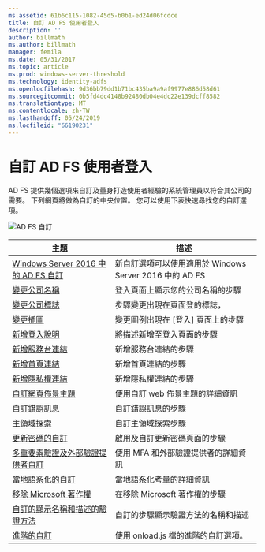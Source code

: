 ```yaml
---
ms.assetid: 61b6c115-1082-45d5-b0b1-ed24d06fcdce
title: 自訂 AD FS 使用者登入
description: ''
author: billmath
ms.author: billmath
manager: femila
ms.date: 05/31/2017
ms.topic: article
ms.prod: windows-server-threshold
ms.technology: identity-adfs
ms.openlocfilehash: 9d36bb79dd1b71bc435ba9a9af9977e886d58d61
ms.sourcegitcommit: 0b5fd4dc4148b92480db04e4dc22e139dcff8582
ms.translationtype: MT
ms.contentlocale: zh-TW
ms.lasthandoff: 05/24/2019
ms.locfileid: "66190231"
---
```

# <a name="ad-fs-user-sign-in-customization"></a>自訂 AD FS 使用者登入


AD FS 提供幾個選項來自訂及量身打造使用者經驗的系統管理員以符合其公司的需要。  下列網頁將做為自訂的中央位置。  您可以使用下表快速尋找您的自訂選項。



![AD FS 自訂](media/AD-FS-user-sign-in-customization/ADFS_Blue_Custom2.png) 
    
  







主題|描述|
-----|-----|
[Windows Server 2016 中的 AD FS 自訂](AD-FS-Customization-in-Windows-Server-2016.md)|新自訂選項可以使用適用於 Windows Server 2016 中的 AD FS|
[變更公司名稱](Change-the-company-name-on-the-AD-FS-sign-in-page.md)|登入頁面上顯示您的公司名稱的步驟|
[變更公司標誌](Change-the-company-logo-on-the-AD-FS-sign-in-page.md)|步驟變更出現在頁面登的標誌，|
[變更插圖](Change-the-illustration-on-the-AD-FS-sign-in-page.md)|變更圖例出現在 [登入] 頁面上的步驟|
[新增登入說明](Add-sign-in-page-description.md)|將描述新增至登入頁面的步驟|
[新增服務台連結](Add-Help-Desk-Link.md)|新增服務台連結的步驟|
[新增首頁連結](Add-Home-Link.md)|新增首頁連結的步驟|
[新增隱私權連結](Add-Privacy-Link.md)|新增隱私權連結的步驟|
[自訂網頁佈景主題](Custom-Web-Themes-in-AD-FS.md)|使用自訂 web 佈景主題的詳細資訊
[自訂錯誤訊息](Custom-error-messages-for-AD-FS-sign-in-page.md)|自訂錯誤訊息的步驟
[主領域探索](Home-Realm-Discovery-Customization.md)|自訂主領域探索步驟|
[更新密碼的自訂](Update-password-customization.md)|啟用及自訂更新密碼頁面的步驟|
[多重要素驗證及外部驗證提供者自訂](Multi-factor-authentication-and-external-auth-providers-customization.md)|使用 MFA 和外部驗證提供者的詳細資訊|
[當地語系化的自訂](Customization-for-Localization.md)|當地語系化考量的詳細資訊
[移除 Microsoft 著作權](Remove-the-Microsoft-copyright.md)|在移除 Microsoft 著作權的步驟
[自訂的顯示名稱和描述的驗證方法](Customize-the-display-names-and-descriptions-for-authentication-methods.md)|自訂的步驟顯示驗證方法的名稱和描述
[進階的自訂](Advanced-Customization-of-AD-FS-Sign-in-Pages.md)|使用 onload.js 檔的進階的自訂選項。




